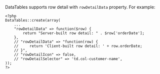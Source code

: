DataTables supports row detail with `rowDetailData` property. For example:

```
<?php 
DataTables::create(array(
    ...
    "rowDetailData" => function($row) {
        return "Server-built row detail: " . $row['orderDate'];
    },
    // "rowDetailData" => "function(row) {
    //     return 'Client-built row detail: ' + row.orderDate;
    // }",
    // "rowDetailIcon" => false,
    // "rowDetailSelector" => 'td.col-customer-name',
));
?>
```